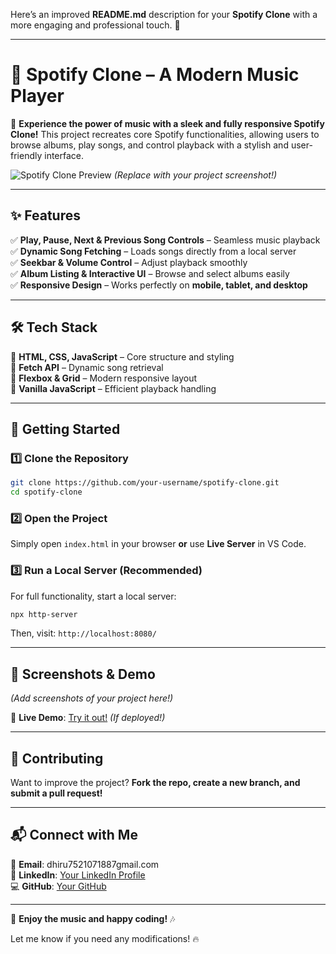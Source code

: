 Here’s an improved **README.md** description for your **Spotify Clone** with a more engaging and professional touch. 🚀  

---

# **🎵 Spotify Clone – A Modern Music Player**  

🚀 **Experience the power of music with a sleek and fully responsive Spotify Clone!** This project recreates core Spotify functionalities, allowing users to browse albums, play songs, and control playback with a stylish and user-friendly interface.  

![Spotify Clone Preview](https://your-image-link.com) *(Replace with your project screenshot!)*  

---

## **✨ Features**  

✅ **Play, Pause, Next & Previous Song Controls** – Seamless music playback  
✅ **Dynamic Song Fetching** – Loads songs directly from a local server  
✅ **Seekbar & Volume Control** – Adjust playback smoothly  
✅ **Album Listing & Interactive UI** – Browse and select albums easily  
✅ **Responsive Design** – Works perfectly on **mobile, tablet, and desktop**  

---

## **🛠️ Tech Stack**  

🔹 **HTML, CSS, JavaScript** – Core structure and styling  
🔹 **Fetch API** – Dynamic song retrieval  
🔹 **Flexbox & Grid** – Modern responsive layout  
🔹 **Vanilla JavaScript** – Efficient playback handling  

---

## **🚀 Getting Started**  

### **1️⃣ Clone the Repository**  
```sh
git clone https://github.com/your-username/spotify-clone.git
cd spotify-clone
```

### **2️⃣ Open the Project**  
Simply open `index.html` in your browser **or** use **Live Server** in VS Code.  

### **3️⃣ Run a Local Server (Recommended)**  
For full functionality, start a local server:  
```sh
npx http-server
```
Then, visit: `http://localhost:8080/`  

---

## **📸 Screenshots & Demo**  

*(Add screenshots of your project here!)*  

🎥 **Live Demo**: [Try it out!](https://your-live-demo-link.com) *(If deployed!)*  

---

## **🤝 Contributing**  

Want to improve the project? **Fork the repo, create a new branch, and submit a pull request!**  

---

## **📬 Connect with Me**  

📧 **Email**: dhiru7521071887gmail.com  
🔗 **LinkedIn**: [Your LinkedIn Profile](https://www.linkedin.com/in/dhirendra-vishwakarma-53259a292/)  
💻 **GitHub**: [Your GitHub](https://github.com/Dhirendra22vish)  

---

🚀 **Enjoy the music and happy coding!** 🎶  

Let me know if you need any modifications! 🔥
